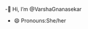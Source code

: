 -👋 Hi, I’m @VarshaGnanasekar
- 😄 Pronouns:She/her

<!---
VarshaGnanasekar/VarshaGnanasekar is a ✨ special ✨ repository because its `README.md` (this file) appears on your GitHub profile.
You can click the Preview link to take a look at your changes.
--->
